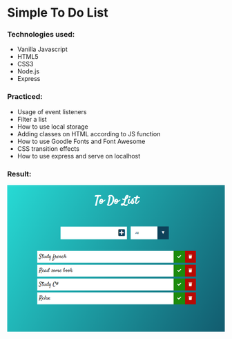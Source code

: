 # Simple  To Do List

### Technologies used:
* Vanilla Javascript
* HTML5
* CSS3
* Node.js
* Express

### Practiced:
* Usage of event listeners
* Filter a list
* How to use local storage
* Adding classes on HTML according to JS function
* How to use Goodle Fonts and Font Awesome
* CSS transition effects
* How to use express and serve on localhost

### Result:
![](./image/todolist.png)
